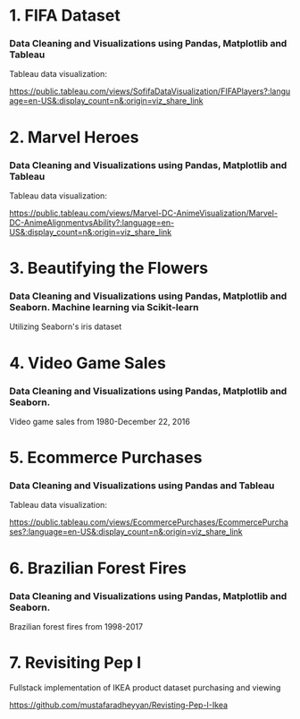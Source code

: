 # 1. FIFA Dataset 

### Data Cleaning and Visualizations using Pandas, Matplotlib and Tableau

Tableau data visualization:

https://public.tableau.com/views/SofifaDataVisualization/FIFAPlayers?:language=en-US&:display_count=n&:origin=viz_share_link

# 2. Marvel Heroes 

### Data Cleaning and Visualizations using Pandas, Matplotlib and Tableau

Tableau data visualization:

https://public.tableau.com/views/Marvel-DC-AnimeVisualization/Marvel-DC-AnimeAlignmentvsAbility?:language=en-US&:display_count=n&:origin=viz_share_link

# 3. Beautifying the Flowers

### Data Cleaning and Visualizations using Pandas, Matplotlib and Seaborn. Machine learning via Scikit-learn

Utilizing Seaborn's iris dataset

# 4. Video Game Sales

### Data Cleaning and Visualizations using Pandas, Matplotlib and Seaborn.

Video game sales from 1980-December 22, 2016

# 5. Ecommerce Purchases

### Data Cleaning and Visualizations using Pandas and Tableau

Tableau data visualization:

https://public.tableau.com/views/EcommercePurchases/EcommercePurchases?:language=en-US&:display_count=n&:origin=viz_share_link

# 6. Brazilian Forest Fires

### Data Cleaning and Visualizations using Pandas, Matplotlib and Seaborn.

Brazilian forest fires from 1998-2017

# 7. Revisiting Pep I

Fullstack implementation of IKEA product dataset purchasing and viewing

https://github.com/mustafaradheyyan/Revisting-Pep-I-Ikea
